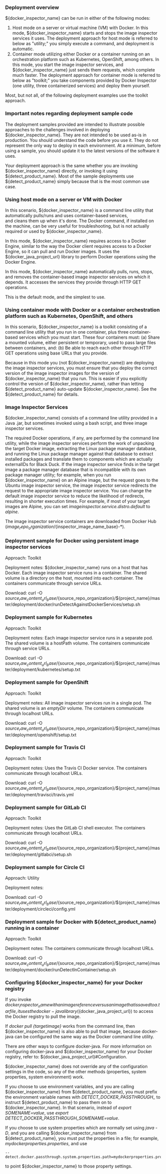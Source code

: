 ### Deployment overview

${docker_inspector_name} can be run in either of the following modes:

1. Host mode on a server or virtual machine (VM) with Docker. In this mode, ${docker_inspector_name} starts and stops the image inspector services it uses. The deployment approach for host mode is referred to below as "utility;" you simply execute a command, and deployment is automatic.
2. Container mode utilizing either Docker or a container running on an orchestration platform such as Kubernetes, OpenShift, among others. In this mode, you start the image inspector services, and ${docker_inspector_name} just sends them requests, which complete much faster. The deployment approach for container mode is referred to below as "toolkit;" you take components provided by Docker Inspector (one utility, three containerized services) and deploy them yourself.

Most, but not all, of the following deployment examples use the toolkit approach.

### Important notes regarding deployment sample code

The deployment samples provided are intended to illustrate possible approaches to the challenges
involved in deploying ${docker_inspector_name}. They are not intended to be used as-is in production.
You should understand the code before you use it. They do not represent the only way to deploy in each environment.
At a minimum, before using a sample, you should update it to the latest versions of the software it uses.

Your deployment approach is the same whether you are invoking ${docker_inspector_name} directly, or invoking it using ${detect_product_name}.
Most of the sample deployments use ${detect_product_name} simply because that is the most common use case.

### Using host mode on a server or VM with Docker

In this scenario, ${docker_inspector_name} is a command line utility that automatically pulls/runs and uses container-based services,  
and cleans them up when it's done. The Docker command, if installed on the machine, can be very useful for troubleshooting, but is not actually
required or used by ${docker_inspector_name}.

In this mode, ${docker_inspector_name} requires access to a Docker Engine, similar to the way the Docker client requires
access to a Docker Engine, so it can pull and run Docker images. It uses the ${docker_java_project_url}
library to perform Docker operations using the Docker Engine.

In this mode, ${docker_inspector_name} automatically pulls, runs, stops, and removes the container-based image inspector services
on which it depends. It accesses the services they provide through HTTP GET operations.

This is the default mode, and the simplest to use.

### Using container mode with Docker or a container orchestration platform such as Kubernetes, OpenShift, and others

In this scenario, ${docker_inspector_name} is a toolkit consisting of a command line utility that you run in one container, plus
three container-based services which you must start. These four containers must:
(a) Share a mounted volume, either persistent or temporary, used to pass large files between containers, and:
(b) Be able to reach each other through HTTP GET operations using base URLs that you provide.

Because in this mode you (not ${docker_inspector_name}) are deploying the image inspector services,
you must ensure that you deploy the correct version of the image inspector images for the
version of ${docker_inspector_name} that you run. This is easier if you explicitly control the version of
${docker_inspector_name}, rather than letting ${detect_product_name} auto-update ${docker_inspector_name}.
See the ${detect_product_name} for details.
 
### Image Inspector Services

${docker_inspector_name} consists of a command line utility provided in a Java .jar, but sometimes invoked using a bash script,
and three image inspector services.

The required Docker operations, if any, are performed by the command line utility, while the image inspector services
perform the work of unpacking the target Docker image, extracting the Linux package manager database,
and running the Linux package manager against that database to extract installed packages
and translate them to components which are actually externalIDs for Black Duck. If the image inspector service
finds in the target image a package manager database that is incompatible with its own package manager utility; for example, 
when you run ${docker_inspector_name} on an Alpine image, but the request goes to the
Ubuntu image inspector service, the image inspector service redirects the request to the appropriate
image inspector service. You can change the default image inspector service to reduce the likelihood
of redirects, resulting in shorter execution times. For example, if most of your target images are Alpine,
you can set *imageinspector.service.distro.default* to *alpine*.

The image inspector service containers are downloaded from Docker Hub (${image_repo_organization}/${inspector_image_name_base}-*).

### Deployment sample for Docker using persistent image inspector services

Approach: Toolkit

Deployment notes: 
${docker_inspector_name} runs on a host that has Docker.
Each image inspector service runs in a container.
The shared volume is a directory on the host, mounted into each container.
The containers communicate through service URLs.

Download: curl -O ${source_raw_content_url_base}/${source_repo_organization}/${project_name}/master/deployment/docker/runDetectAgainstDockerServices/setup.sh

### Deployment sample for Kubernetes

Approach: Toolkit

Deployment notes: Each image inspector service runs in a separate pod.
The shared volume is a hostPath volume. The containers communicate through service URLs.

Download: curl -O ${source_raw_content_url_base}/${source_repo_organization}/${project_name}/master/deployment/kubernetes/setup.txt

### Deployment sample for OpenShift

Approach: Toolkit

Deployment notes: All image inspector services run in a single pod. The shared volume is an *emptyDir* volume.
The containers communicate through localhost URLs.

Download: curl -O ${source_raw_content_url_base}/${source_repo_organization}/${project_name}/master/deployment/openshift/setup.txt

### Deployment sample for Travis CI

Approach: Toolkit

Deployment notes: Uses the Travis CI Docker service.
The containers communicate through localhost URLs.

Download: curl -O ${source_raw_content_url_base}/${source_repo_organization}/${project_name}/master/deployment/travisci/travis.yml

### Deployment sample for GitLab CI

Approach: Toolkit

Deployment notes: Uses the GitLab CI shell executor.
The containers communicate through localhost URLs.

Download: curl -O ${source_raw_content_url_base}/${source_repo_organization}/${project_name}/master/deployment/gitlabci/setup.sh

### Deployment sample for Circle CI

Approach: Utility

Deployment notes: 

Download: curl -O ${source_raw_content_url_base}/${source_repo_organization}/${project_name}/master/deployment/circleci/config.yml

### Deployment sample for Docker with ${detect_product_name} running in a container

Approach: Toolkit

Deployment notes: The containers communicate through localhost URLs.

Download: curl -O ${source_raw_content_url_base}/${source_repo_organization}/${project_name}/master/deployment/docker/runDetectInContainer/setup.sh			

### Configuring ${docker_inspector_name} for your Docker registry

If you invoke ${docker_inspector_name} with an image reference versus an image that is saved to a .tar file,
it uses the docker-java library (${docker_java_project_url}) to access the Docker registry
to pull the image. 

If *docker pull {targetimage}* works from the command line, then ${docker_inspector_name} is also able
to pull that image, because docker-java can be configured the same way as the Docker command line utility. 

There are other ways to configure docker-java. For more information on configuring docker-java
and ${docker_inspector_name} for your Docker registry, refer to: ${docker_java_project_url}#Configuration.

${docker_inspector_name} does not override any of the configuration settings in the code,
so any of the other methods (properties, system properties, system environment) work.

If you choose to use environment variables, and you are calling ${docker_inspector_name} from ${detect_product_name},
you must prefix the environment variable names with *DETECT_DOCKER_PASSTHROUGH_* to
instruct ${detect_product_name} to pass them on to ${docker_inspector_name}.
In that scenario, instead of *export SOMENAME=value*, use *export DETECT_DOCKER_PASSTHROUGH_SOMENAME=value*.

If you choose to use system properties which are normally set using *java -D*,
and you are calling ${docker_inspector_name} from ${detect_product_name}, you must
put the properties in a file; for example, *mydockerproperties.properties*, and use 
```
--detect.docker.passthrough.system.properties.path=mydockerproperties.properties
```
to point ${docker_inspector_name} to those property settings.
